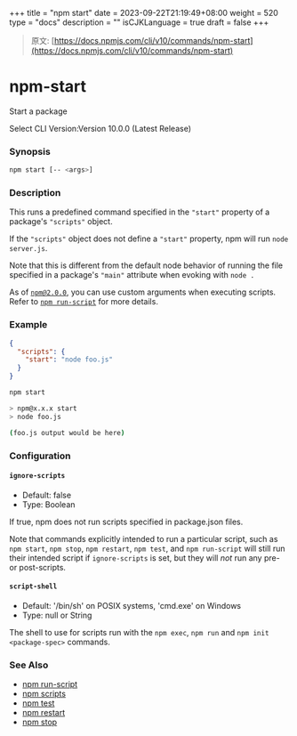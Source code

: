 +++
title = "npm start"
date = 2023-09-22T21:19:49+08:00
weight = 520
type = "docs"
description = ""
isCJKLanguage = true
draft = false
+++

> 原文: [https://docs.npmjs.com/cli/v10/commands/npm-start](https://docs.npmjs.com/cli/v10/commands/npm-start)

# npm-start

Start a package

Select CLI Version:Version 10.0.0 (Latest Release)

### Synopsis



```bash
npm start [-- <args>]
```

### Description

This runs a predefined command specified in the `"start"` property of a package's `"scripts"` object.

If the `"scripts"` object does not define a `"start"` property, npm will run `node server.js`.

Note that this is different from the default node behavior of running the file specified in a package's `"main"` attribute when evoking with `node .`

As of [`npm@2.0.0`](https://blog.npmjs.org/post/98131109725/npm-2-0-0), you can use custom arguments when executing scripts. Refer to [`npm run-script`](https://docs.npmjs.com/cli/v10/commands/npm-run-script) for more details.

### Example



```json
{
  "scripts": {
    "start": "node foo.js"
  }
}
```



```bash
npm start

> npm@x.x.x start
> node foo.js

(foo.js output would be here)
```

### Configuration

#### `ignore-scripts`

- Default: false
- Type: Boolean

If true, npm does not run scripts specified in package.json files.

Note that commands explicitly intended to run a particular script, such as `npm start`, `npm stop`, `npm restart`, `npm test`, and `npm run-script` will still run their intended script if `ignore-scripts` is set, but they will *not* run any pre- or post-scripts.

#### `script-shell`

- Default: '/bin/sh' on POSIX systems, 'cmd.exe' on Windows
- Type: null or String

The shell to use for scripts run with the `npm exec`, `npm run` and `npm init <package-spec>` commands.

### See Also

- [npm run-script](https://docs.npmjs.com/cli/v10/commands/npm-run-script)
- [npm scripts](https://docs.npmjs.com/cli/v10/using-npm/scripts)
- [npm test](https://docs.npmjs.com/cli/v10/commands/npm-test)
- [npm restart](https://docs.npmjs.com/cli/v10/commands/npm-restart)
- [npm stop](https://docs.npmjs.com/cli/v10/commands/npm-stop)
